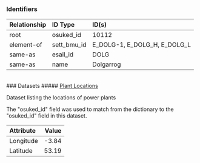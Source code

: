 ### Identifiers

| Relationship   | ID Type     | ID(s)                        |
|:---------------|:------------|:-----------------------------|
| root           | osuked_id   | 10112                        |
| element-of     | sett_bmu_id | E_DOLG-1, E_DOLG_H, E_DOLG_L |
| same-as        | esail_id    | DOLG                         |
| same-as        | name        | Dolgarrog                    |

<br>
### Datasets
##### <a href="https://raw.githubusercontent.com/OSUKED/Dictionary-Datasets/main/datasets/plant-locations/datapackage.json">Plant Locations</a>

Dataset listing the locations of power plants

The "osuked_id" field was used to match from the dictionary to the "osuked_id" field in this dataset.

| Attribute   |   Value |
|:------------|--------:|
| Longitude   |   -3.84 |
| Latitude    |   53.19 |
